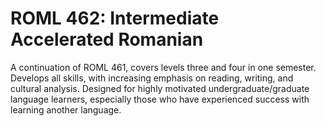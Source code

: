 # ROML 462: Intermediate Accelerated Romanian

A continuation of ROML 461, covers levels three and four in one semester. Develops all skills, with increasing emphasis on reading, writing, and cultural analysis. Designed for highly motivated undergraduate/graduate language learners, especially those who have experienced success with learning another language.